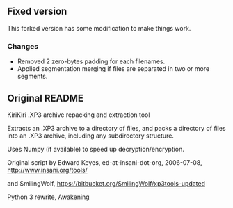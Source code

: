 ## Fixed version

This forked version has some modification to make things work.

### Changes

- Removed 2 zero-bytes padding for each filenames.
- Applied segmentation merging if files are separated in two or more segments.

## Original README

KiriKiri .XP3 archive repacking and extraction tool

Extracts an .XP3 archive to a directory of files, and
packs a directory of files into an .XP3 archive, including any
subdirectory structure.

Uses Numpy (if available) to speed up decryption/encryption.

Original script by Edward Keyes, ed-at-insani-dot-org, 2006-07-08, http://www.insani.org/tools/

and SmilingWolf, https://bitbucket.org/SmilingWolf/xp3tools-updated

Python 3 rewrite, Awakening
